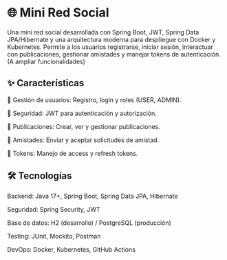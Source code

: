 # 🌐 Mini Red Social




Una mini red social desarrollada con Spring Boot, JWT, Spring Data JPA/Hibernate y una arquitectura moderna para despliegue con Docker y Kubernetes.
Permite a los usuarios registrarse, iniciar sesión, interactuar con publicaciones, gestionar amistades y manejar tokens de autenticación. (A ampliar funcionalidades)

## ✨ Características

👤 Gestión de usuarios: Registro, login y roles (USER, ADMIN).

🔐 Seguridad: JWT para autenticación y autorización.

📝 Publicaciones: Crear, ver y gestionar publicaciones.

🤝 Amistades: Enviar y aceptar solicitudes de amistad.

🔑 Tokens: Manejo de access y refresh tokens.

## 🛠 Tecnologías

Backend: Java 17+, Spring Boot, Spring Data JPA, Hibernate

Seguridad: Spring Security, JWT

Base de datos: H2 (desarrollo) / PostgreSQL (producción)

Testing: JUnit, Mockito, Postman

DevOps: Docker, Kubernetes, GitHub Actions
